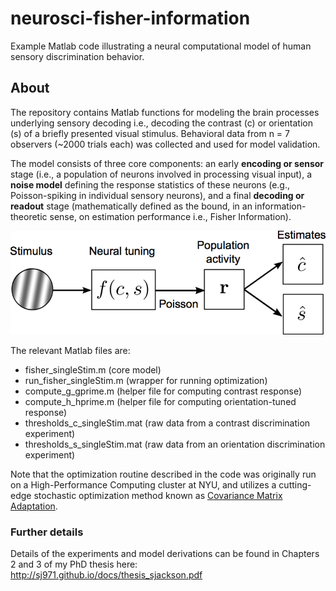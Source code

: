 # neurosci-fisher-information
Example Matlab code illustrating a neural computational model of human sensory discrimination behavior.

## About
The repository contains Matlab functions for modeling the brain processes underlying sensory decoding i.e., decoding the contrast (c) or orientation (s) of a briefly presented visual stimulus. Behavioral data from n = 7 observers (~2000 trials each) was collected and used for model validation.

The model consists of three core components: an early **encoding or sensor** stage (i.e., a population of neurons involved in processing visual input), a **noise model** defining the response statistics of these neurons (e.g., Poisson-spiking in individual sensory neurons), and a final **decoding or readout** stage (mathematically defined as the bound, in an information-theoretic sense, on estimation performance i.e., Fisher Information).

![Model schematic](schematic_of_model.png)

The relevant Matlab files are:
- fisher_singleStim.m (core model)
- run_fisher_singleStim.m (wrapper for running optimization)
- compute_g_gprime.m (helper file for computing contrast response)
- compute_h_hprime.m (helper file for computing orientation-tuned response)
- thresholds_c_singleStim.mat (raw data from a contrast discrimination experiment)
- thresholds_s_singleStim.mat (raw data from an orientation discrimination experiment)

Note that the optimization routine described in the code was originally run on a High-Performance Computing cluster at NYU, and utilizes a cutting-edge stochastic optimization method known as [Covariance Matrix Adaptation](https://www.lri.fr/~hansen/cmaesintro.html).

### Further details

Details of the experiments and model derivations can be found in Chapters 2 and 3 of my PhD thesis here:                              
http://sj971.github.io/docs/thesis_sjackson.pdf
